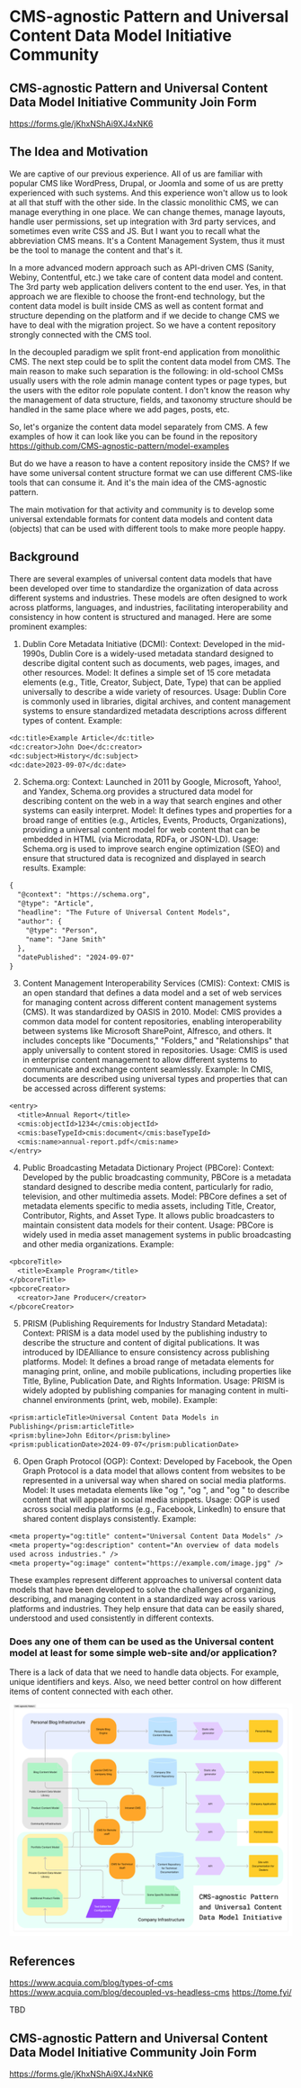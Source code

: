 # CMS-agnostic Pattern and Universal Content Data Model Initiative Community

## CMS-agnostic Pattern and Universal Content Data Model Initiative Community Join Form

https://forms.gle/jKhxNShAi9XJ4xNK6

## The Idea and Motivation

We are captive of our previous experience. All of us are familiar with popular CMS like WordPress, Drupal, or Joomla and some of us are pretty experienced with such systems. And this experience won't allow us to look at all that stuff with the other side. In the classic monolithic CMS, we can manage everything in one place. We can change themes, manage layouts, handle user permissions, set up integration with 3rd party services, and sometimes even write CSS and JS. But I want you to recall what the abbreviation CMS means. It's a Content Management System, thus it must be the tool to manage the content and that's it.

In a more advanced modern approach such as API-driven CMS (Sanity, Webiny, Contentful, etc.) we take care of content data model and content. The 3rd party web application delivers content to the end user. Yes, in that approach we are flexible to choose the front-end technology, but the content data model is built inside CMS as well as content format and structure depending on the platform and if we decide to change CMS we have to deal with the migration project. So we have a content repository strongly connected with the CMS tool.

In the decoupled paradigm we split front-end application from monolithic CMS. The next step could be to split the content data model from CMS. The main reason to make such separation is the following: in old-school CMSs usually users with the role admin manage content types or page types, but the users with the editor role populate content. I don't know the reason why the management of data structure, fields, and taxonomy structure should be handled in the same place where we add pages, posts, etc.

So, let's organize the content data model separately from CMS. A few examples of how it can look like you can be found in the repository https://github.com/CMS-agnostic-pattern/model-examples

But do we have a reason to have a content repository inside the CMS? If we have some universal content structure format we can use different CMS-like tools that can consume it. And it's the main idea of the CMS-agnostic pattern.

The main motivation for that activity and community is to develop some universal extendable formats for content data models and content data (objects) that can be used with different tools to make more people happy.

## Background

There are several examples of universal content data models that have been developed over time to standardize the organization of data across different systems and industries. These models are often designed to work across platforms, languages, and industries, facilitating interoperability and consistency in how content is structured and managed. Here are some prominent examples:

1. Dublin Core Metadata Initiative (DCMI):
Context: Developed in the mid-1990s, Dublin Core is a widely-used metadata standard designed to describe digital content such as documents, web pages, images, and other resources.
Model: It defines a simple set of 15 core metadata elements (e.g., Title, Creator, Subject, Date, Type) that can be applied universally to describe a wide variety of resources.
Usage: Dublin Core is commonly used in libraries, digital archives, and content management systems to ensure standardized metadata descriptions across different types of content.
Example:
```
<dc:title>Example Article</dc:title>
<dc:creator>John Doe</dc:creator>
<dc:subject>History</dc:subject>
<dc:date>2023-09-07</dc:date>
```

2. Schema.org:
Context: Launched in 2011 by Google, Microsoft, Yahoo!, and Yandex, Schema.org provides a structured data model for describing content on the web in a way that search engines and other systems can easily interpret.
Model: It defines types and properties for a broad range of entities (e.g., Articles, Events, Products, Organizations), providing a universal content model for web content that can be embedded in HTML (via Microdata, RDFa, or JSON-LD).
Usage: Schema.org is used to improve search engine optimization (SEO) and ensure that structured data is recognized and displayed in search results.
Example:
```
{
  "@context": "https://schema.org",
  "@type": "Article",
  "headline": "The Future of Universal Content Models",
  "author": {
    "@type": "Person",
    "name": "Jane Smith"
  },
  "datePublished": "2024-09-07"
}
```

3. Content Management Interoperability Services (CMIS):
Context: CMIS is an open standard that defines a data model and a set of web services for managing content across different content management systems (CMS). It was standardized by OASIS in 2010.
Model: CMIS provides a common data model for content repositories, enabling interoperability between systems like Microsoft SharePoint, Alfresco, and others. It includes concepts like "Documents," "Folders," and "Relationships" that apply universally to content stored in repositories.
Usage: CMIS is used in enterprise content management to allow different systems to communicate and exchange content seamlessly.
Example: In CMIS, documents are described using universal types and properties that can be accessed across different systems:
```
<entry>
  <title>Annual Report</title>
  <cmis:objectId>1234</cmis:objectId>
  <cmis:baseTypeId>cmis:document</cmis:baseTypeId>
  <cmis:name>annual-report.pdf</cmis:name>
</entry>
```

4. Public Broadcasting Metadata Dictionary Project (PBCore):
Context: Developed by the public broadcasting community, PBCore is a metadata standard designed to describe media content, particularly for radio, television, and other multimedia assets.
Model: PBCore defines a set of metadata elements specific to media assets, including Title, Creator, Contributor, Rights, and Asset Type. It allows public broadcasters to maintain consistent data models for their content.
Usage: PBCore is widely used in media asset management systems in public broadcasting and other media organizations.
Example:
```
<pbcoreTitle>
  <title>Example Program</title>
</pbcoreTitle>
<pbcoreCreator>
  <creator>Jane Producer</creator>
</pbcoreCreator>
```

5. PRISM (Publishing Requirements for Industry Standard Metadata):
Context: PRISM is a data model used by the publishing industry to describe the structure and content of digital publications. It was introduced by IDEAlliance to ensure consistency across publishing platforms.
Model: It defines a broad range of metadata elements for managing print, online, and mobile publications, including properties like Title, Byline, Publication Date, and Rights Information.
Usage: PRISM is widely adopted by publishing companies for managing content in multi-channel environments (print, web, mobile).
Example:
```
<prism:articleTitle>Universal Content Data Models in Publishing</prism:articleTitle>
<prism:byline>John Editor</prism:byline>
<prism:publicationDate>2024-09-07</prism:publicationDate>
```

6. Open Graph Protocol (OGP):
Context: Developed by Facebook, the Open Graph Protocol is a data model that allows content from websites to be represented in a universal way when shared on social media platforms.
Model: It uses metadata elements like "og
", "og
", and "og
" to describe content that will appear in social media snippets.
Usage: OGP is used across social media platforms (e.g., Facebook, LinkedIn) to ensure that shared content displays consistently.
Example:
```
<meta property="og:title" content="Universal Content Data Models" />
<meta property="og:description" content="An overview of data models used across industries." />
<meta property="og:image" content="https://example.com/image.jpg" />
```

These examples represent different approaches to universal content data models that have been developed to solve the challenges of organizing, describing, and managing content in a standardized way across various platforms and industries. They help ensure that data can be easily shared, understood and used consistently in different contexts.

### Does any one of them can be used as the Universal content model at least for some simple web-site and/or application?

There is a lack of data that we need to handle data objects. For example, unique identifiers and keys. Also, we need better control on how different items of content connected with each other.


![Alt text](images/CMS-agnostic_Pattern.png?raw=true "CMS-agnostic Pattern scheme")


## References

https://www.acquia.com/blog/types-of-cms
https://www.acquia.com/blog/decoupled-vs-headless-cms
https://tome.fyi/

TBD

## CMS-agnostic Pattern and Universal Content Data Model Initiative Community Join Form

https://forms.gle/jKhxNShAi9XJ4xNK6
